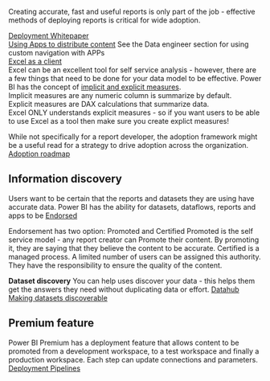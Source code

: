 Creating accurate, fast and useful reports is only part of the job - effective methods of deploying reports is critical for wide adoption.  


[Deployment Whitepaper](https://docs.microsoft.com/en-us/power-bi/guidance/whitepaper-powerbi-enterprise-deployment)  
[Using Apps to distribute content](https://docs.microsoft.com/en-us/power-bi/consumer/end-user-apps)  See the Data engineer section for using custom navigation with APPs<br/>
[Excel as a client](https://docs.microsoft.com/en-us/power-bi/collaborate-share/service-analyze-in-excel)  
Excel can be an excellent tool for self service analysis - however, there are a few things that need to be done for your data model to be effective.  Power BI has the concept of [implicit and explicit measures](https://radacad.com/explicit-vs-implicit-dax-measures-in-power-bi).  
Implicit measures are any numeric column is summarize by default.   
Explicit measures are DAX calculations that summarize data.   
Excel ONLY understands explicit measures - so if you want users to be able to use Excel as a tool then make sure you create explict measures!   

While not specifically for a report developer, the adoption framework might be a useful read for a strategy to drive adoption across the organization. [Adoption roadmap](https://docs.microsoft.com/en-us/power-bi/guidance/powerbi-adoption-roadmap-overview)

## Information discovery
Users want to be certain that the reports and datasets they are using have accurate data.  Power BI has the ability for datasets, dataflows, reports and apps to be [Endorsed](https://docs.microsoft.com/en-us/power-bi/collaborate-share/service-endorsement-overview)  

Endorsement has two option: Promoted and Certified
Promoted is the self service model - any report creator can Promote their content.  By promoting it, they are saying that they believe the content to be accurate.
Certified is a managed process. A limited number of users can be assigned this authority.  They have the responsibility to ensure the quality of the content.  

**Dataset discovery** 
You can help uses discover your data - this helps them get the answers they need without duplicating data or effort.
[Datahub](https://docs.microsoft.com/en-us/power-bi/connect-data/service-datasets-hub)  
[Making datasets discoverable](https://docs.microsoft.com/en-us/power-bi/connect-data/service-datasets-hub#make-your-dataset-discoverable)

## Premium feature
Power BI Premium has a deployment feature that allows content to be promoted from a development workspace, to a test workspace and finally a production workspace.  Each step can update connections and parameters.  
[Deployment Pipelines](https://docs.microsoft.com/en-us/power-bi/create-reports/deployment-pipelines-overview)


